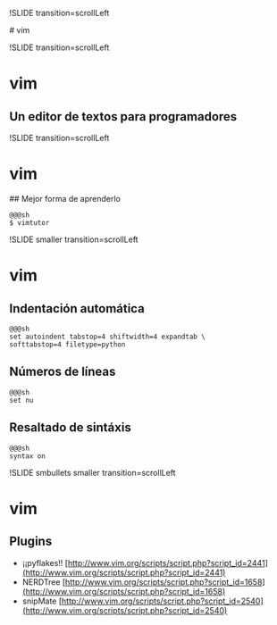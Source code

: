 !SLIDE transition=scrollLeft
 
# vim

!SLIDE transition=scrollLeft

# vim
## Un editor de textos para programadores

!SLIDE transition=scrollLeft

# vim
## Mejor forma de aprenderlo

    @@@sh
    $ vimtutor

!SLIDE smaller transition=scrollLeft

# vim
## Indentación automática

    @@@sh
    set autoindent tabstop=4 shiftwidth=4 expandtab \
    softtabstop=4 filetype=python

## Números de líneas

    @@@sh
    set nu

## Resaltado de sintáxis

    @@@sh
    syntax on

!SLIDE smbullets smaller transition=scrollLeft

# vim
## Plugins

* ¡¡pyflakes!!
    [http://www.vim.org/scripts/script.php?script_id=2441](http://www.vim.org/scripts/script.php?script_id=2441)
* NERDTree 
    [http://www.vim.org/scripts/script.php?script_id=1658](http://www.vim.org/scripts/script.php?script_id=1658)
* snipMate
    [http://www.vim.org/scripts/script.php?script_id=2540](http://www.vim.org/scripts/script.php?script_id=2540)
